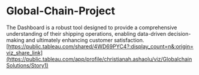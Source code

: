 # Global-Chain-Project
The Dashboard is a robust tool designed to provide a comprehensive understanding of their shipping operations, enabling data-driven decision-making and ultimately enhancing customer satisfaction. 
[https://public.tableau.com/shared/4WD69PYC4?:display_count=n&:origin=viz_share_link](https://public.tableau.com/app/profile/christianah.ashaolu/viz/GlobalchainSolutions/Story1)
